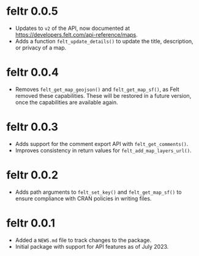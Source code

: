 # feltr 0.0.5

* Updates to `v2` of the API, now documented at <https://developers.felt.com/api-reference/maps>.
* Adds a function `felt_update_details()` to update the title, description, or privacy of a map.

# feltr 0.0.4

* Removes `felt_get_map_geojson()` and `felt_get_map_sf()`, as Felt removed these capabilities.
These will be restored in a future version, once the capabilities are available again.

# feltr 0.0.3

* Adds support for the comment export API with `felt_get_comments()`.
* Improves consistency in return values for `felt_add_map_layers_url()`.

# feltr 0.0.2

* Adds path arguments to `felt_set_key()` and `felt_get_map_sf()` to ensure compliance with CRAN policies in writing files.

# feltr 0.0.1

* Added a `NEWS.md` file to track changes to the package.
* Initial package with support for API features as of July 2023.
